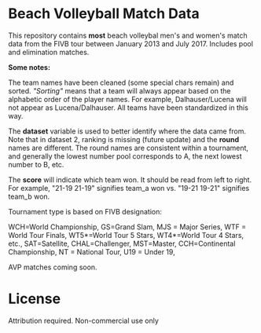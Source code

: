 # Beach Volleyball Match Data

This repository contains **most** beach volleybal men's and women's match data from the FIVB tour between January 2013 and July 2017. Includes pool and elimination matches.

**Some notes:**

The team names have been cleaned (some special chars remain) and sorted. 
*"Sorting"* means that a team will always appear based on the alphabetic order of the player names. For example, Dalhauser/Lucena will not appear as Lucena/Dalhauser. All teams have been standardized in this way.

The **dataset** variable is used to better identify where the data came from. Note that in dataset 2, ranking is missing (future update) and the **round** names are different. The round names are consistent within a tournament, and generally the lowest number pool corresponds to A, the next lowest number to B, etc.

The **score** will indicate which team won. It should be read from left to right. For example, "21-19 21-19" signifies team_a won vs. "19-21 19-21" signifies team_b won.

Tournament type is based on FIVB designation:

WCH=World Championship, GS=Grand Slam, MJS = Major Series, WTF = World Tour Finals, WT5*=World Tour 5 Stars, WT4*=World Tour 4 Stars,  etc., SAT=Satellite, CHAL=Challenger, MST=Master, CCH=Continental Championship, NT = National Tour, U19 = Under 19, 

AVP matches coming soon.

# License
Attribution required. Non-commercial use only
